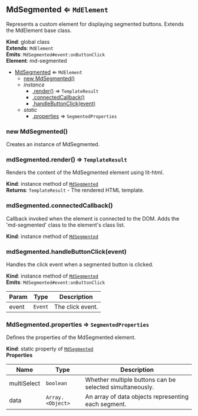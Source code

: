 <a name="MdSegmented"></a>

## MdSegmented ⇐ <code>MdElement</code>
Represents a custom element for displaying segmented buttons.Extends the MdElement base class.

**Kind**: global class  
**Extends**: <code>MdElement</code>  
**Emits**: <code>MdSegmented#event:onButtonClick</code>  
**Element**: md-segmented  

* [MdSegmented](#MdSegmented) ⇐ <code>MdElement</code>
    * [new MdSegmented()](#new_MdSegmented_new)
    * _instance_
        * [.render()](#MdSegmented+render) ⇒ <code>TemplateResult</code>
        * [.connectedCallback()](#MdSegmented+connectedCallback)
        * [.handleButtonClick(event)](#MdSegmented+handleButtonClick)
    * _static_
        * [.properties](#MdSegmented.properties) ⇒ <code>SegmentedProperties</code>

<a name="new_MdSegmented_new"></a>

### new MdSegmented()
Creates an instance of MdSegmented.

<a name="MdSegmented+render"></a>

### mdSegmented.render() ⇒ <code>TemplateResult</code>
Renders the content of the MdSegmented element using lit-html.

**Kind**: instance method of [<code>MdSegmented</code>](#MdSegmented)  
**Returns**: <code>TemplateResult</code> - The rendered HTML template.  
<a name="MdSegmented+connectedCallback"></a>

### mdSegmented.connectedCallback()
Callback invoked when the element is connected to the DOM.Adds the 'md-segmented' class to the element's class list.

**Kind**: instance method of [<code>MdSegmented</code>](#MdSegmented)  
<a name="MdSegmented+handleButtonClick"></a>

### mdSegmented.handleButtonClick(event)
Handles the click event when a segmented button is clicked.

**Kind**: instance method of [<code>MdSegmented</code>](#MdSegmented)  
**Emits**: <code>MdSegmented#event:onButtonClick</code>  

| Param | Type | Description |
| --- | --- | --- |
| event | <code>Event</code> | The click event. |

<a name="MdSegmented.properties"></a>

### MdSegmented.properties ⇒ <code>SegmentedProperties</code>
Defines the properties of the MdSegmented element.

**Kind**: static property of [<code>MdSegmented</code>](#MdSegmented)  
**Properties**

| Name | Type | Description |
| --- | --- | --- |
| multiSelect | <code>boolean</code> | Whether multiple buttons can be selected simultaneously. |
| data | <code>Array.&lt;Object&gt;</code> | An array of data objects representing each segment. |

